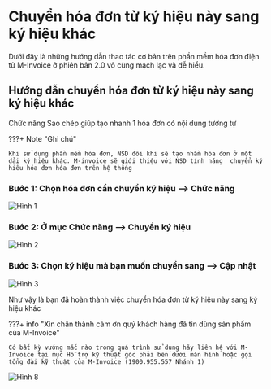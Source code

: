 # **Chuyển hóa đơn từ ký hiệu này sang ký hiệu khác**

Dưới đây là những hướng dẫn thao tác cơ bản trên phần mềm hóa đơn điện tử M-Invoice ở phiên bản 2.0 vô cùng mạch lạc và dễ hiểu.

## **Hướng dẫn chuyển hóa đơn từ ký hiệu này sang ký hiệu khác**

Chức năng Sao chép giúp tạo nhanh 1 hóa đơn có nội dung tương tự

???+ Note "Ghi chú"

    Khi sử dụng phần mềm hóa đơn, NSD đôi khi sẽ tạo nhầm hóa đơn ở một dải ký hiệu khác. M-invoice sẽ giới thiệu với NSD tính năng  chuyển ký hiêu hóa đơn hóa đơn trên hệ thống

### Bước 1: Chọn hóa đơn cần chuyển ký hiệu --> Chức năng

![Hình 1](../../assets/images/invoice2/2.0_chuyenKyHieu_1.png)

### Bước 2: Ở mục Chức năng --> Chuyển ký hiệu

![Hình 2](../../assets/images/invoice2/2.0_chuyenKyHieu_2.png)

### Bước 3: Chọn ký hiệu mà bạn muốn chuyển sang --> Cập nhật

![Hình 3](../../assets/images/invoice2/2.0_chuyenKyHieu_3.png)

Như vậy là bạn đã hoàn thành việc chuyển hóa đơn từ ký hiệu này sang ký hiệu khác

???+ info "Xin chân thành cảm ơn quý khách hàng đã tin dùng sản phẩm của M-Invoice"

    Có bất kỳ vướng mắc nào trong quá trình sử dụng hãy liên hệ với M-Invoice tại mục Hỗ trợ kỹ thuật góc phải bên dưới màn hình hoặc gọi tổng đài kỹ thuật của M-Invoice (1900.955.557 Nhánh 1)

![Hình 8](../../assets/images/invoice2/hotro.png)
